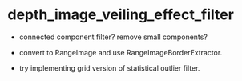 # depth_image_veiling_effect_filter

- connected component filter? remove small components?
- convert to RangeImage and use RangeImageBorderExtractor.

- try implementing grid version of statistical outlier filter.
